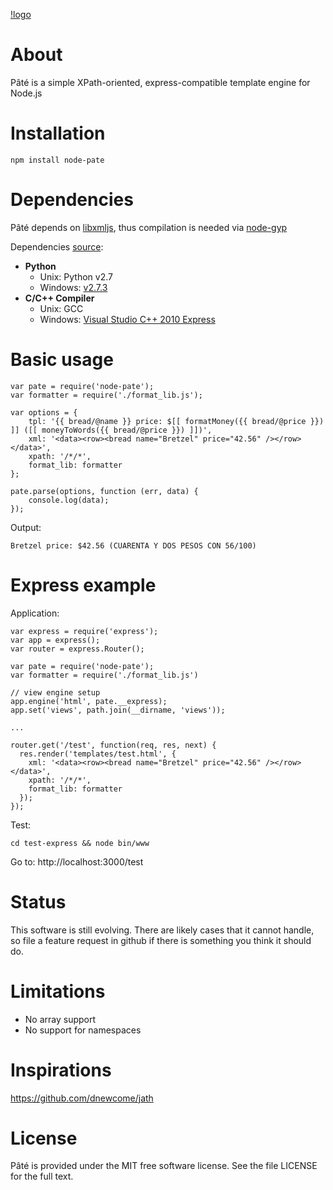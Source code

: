 [!logo](https://raw.githubusercontent.com/benoror/node-pate/master/resources/logo.png)

# About

Pâté is a simple XPath-oriented, express-compatible template engine for Node.js

# Installation

    npm install node-pate

# Dependencies

Pâté depends on [libxmljs](https://github.com/polotek/libxmljs), thus compilation is needed via [node-gyp](https://github.com/TooTallNate/node-gyp)

Dependencies [source](https://github.com/TooTallNate/node-gyp#installation):
- **Python**
    - Unix: Python v2.7
    - Windows: [v2.7.3](http://www.python.org/download/releases/2.7.3#download)
- **C/C++ Compiler**
    - Unix: GCC
    - Windows: [Visual Studio C++ 2010 Express](http://go.microsoft.com/?linkid=9709949)

# Basic usage

    var pate = require('node-pate');
    var formatter = require('./format_lib.js');

    var options = {
        tpl: '{{ bread/@name }} price: $[[ formatMoney({{ bread/@price }}) ]] ([[ moneyToWords({{ bread/@price }}) ]])',
        xml: '<data><row><bread name="Bretzel" price="42.56" /></row></data>',
        xpath: '/*/*',
        format_lib: formatter
    };

	pate.parse(options, function (err, data) {
        console.log(data);
	});

Output:

	Bretzel price: $42.56 (CUARENTA Y DOS PESOS CON 56/100)

# Express example

Application:

    var express = require('express');
    var app = express();
    var router = express.Router();

    var pate = require('node-pate');
    var formatter = require('./format_lib.js')

    // view engine setup
    app.engine('html', pate.__express);
    app.set('views', path.join(__dirname, 'views'));

    ...

    router.get('/test', function(req, res, next) {
      res.render('templates/test.html', {
        xml: '<data><row><bread name="Bretzel" price="42.56" /></row></data>',
        xpath: '/*/*',
        format_lib: formatter
      });
    });

Test:

    cd test-express && node bin/www

Go to: http://localhost:3000/test

# Status

This software is still evolving. There are likely cases that it cannot handle, so file a feature request in github if there is something you think it should do.

# Limitations

- No array support
- No support for namespaces

# Inspirations

https://github.com/dnewcome/jath

# License

Pâté is provided under the MIT free software license. See the file LICENSE for the full text.